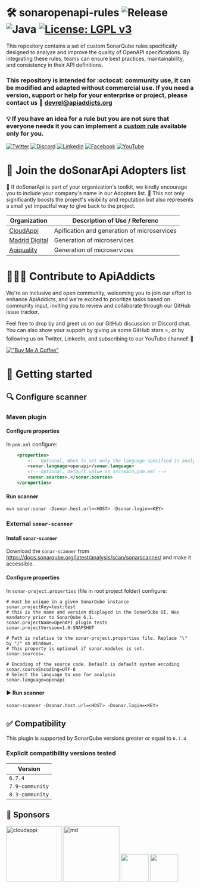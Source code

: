 

# 🛠️ sonaropenapi-rules  ![Release](https://img.shields.io/badge/release-1.2.1-purple) ![Java](https://img.shields.io/badge/java-%23ED8B00.svg?style=flat&logo=openjdk&logoColor=white)  [![License: LGPL v3](https://img.shields.io/badge/license-LGPL_v3-blue.svg)](https://www.gnu.org/licenses/lgpl-3.0) 

This repository contains a set of custom SonarQube rules specifically designed to analyze and improve the quality of OpenAPI specifications. By integrating these rules, teams can ensure best practices, maintainability, and consistency in their API definitions.

### This repository is intended for :octocat: **community** use, it can be modified and adapted without commercial use. If you need a version, support or help for your **enterprise** or project, please contact us 📧 devrel@apiaddicts.org
### 💡 If you have an idea for a rule but you are not sure that everyone needs it you can implement a [custom rule](CustomRules.md) available only for you.

[![Twitter](https://img.shields.io/badge/Twitter-%23000000.svg?style=for-the-badge&logo=x&logoColor=white)](https://twitter.com/APIAddicts) 
[![Discord](https://img.shields.io/badge/Discord-%235865F2.svg?style=for-the-badge&logo=discord&logoColor=white)](https://discord.gg/ZdbGqMBYy8)
[![LinkedIn](https://img.shields.io/badge/linkedin-%230077B5.svg?style=for-the-badge&logo=linkedin&logoColor=white)](https://www.linkedin.com/company/apiaddicts/)
[![Facebook](https://img.shields.io/badge/Facebook-%231877F2.svg?style=for-the-badge&logo=Facebook&logoColor=white)](https://www.facebook.com/apiaddicts)
[![YouTube](https://img.shields.io/badge/YouTube-%23FF0000.svg?style=for-the-badge&logo=YouTube&logoColor=white)](https://www.youtube.com/@APIAddictslmaoo)

# 🙌 Join the **doSonarApi** Adopters list 
📢 If doSonarApi is part of your organization's toolkit, we kindly encourage you to include your company's name in our Adopters list. 🙏 This not only significantly boosts the project's visibility and reputation but also represents a small yet impactful way to give back to the project.

| Organization  | Description of Use / Referenc |
|---|---|
|  [CloudAppi](https://cloudappi.net/)  | Apification and generation of microservices |
| [Madrid Digital](https://www.comunidad.madrid/servicios/sede-electronica/madrid-digital/)  | Generation of microservices  |
| [Apiquality](https://apiquality.io/)  | Generation of microservices  |

# 👩🏽‍💻  Contribute to ApiAddicts 

We're an inclusive and open community, welcoming you to join our effort to enhance ApiAddicts, and we're excited to prioritize tasks based on community input, inviting you to review and collaborate through our GitHub issue tracker.

Feel free to drop by and greet us on our GitHub discussion or Discord chat. You can also show your support by giving us some GitHub stars ⭐️, or by following us on Twitter, LinkedIn, and subscribing to our YouTube channel! 🚀

[!["Buy Me A Coffee"](https://www.buymeacoffee.com/assets/img/custom_images/orange_img.png)](https://www.buymeacoffee.com/apiaddicts)


# 📑 Getting started 

## 🔍 Configure scanner

### Maven plugin

#### Configure properties

In `pom.xml` configure:

````xml
    <properties>
        <!-- Optional, When is set only the language specified is analyzed -->
        <sonar.language>openapi</sonar.language>
        <!-- Optional, Default value is src/main,pom.xml -->
        <sonar.sources>.</sonar.sources>
    </properties>
````

#### Run scanner

`mvn sonar:sonar -Dsonar.host.url=<HOST> -Dsonar.login=<KEY>`

### External `sonar-scanner`

#### Install `sonar-scanner`

Download the `sonar-scanner` from https://docs.sonarqube.org/latest/analysis/scan/sonarscanner/ and make it accessible.

#### Configure properties

In `sonar-project.properties` (file in root project folder) configure:

````properties
# must be unique in a given SonarQube instance
sonar.projectKey=test:test
# this is the name and version displayed in the SonarQube UI. Was mandatory prior to SonarQube 6.1.
sonar.projectName=OpenAPI plugin tests
sonar.projectVersion=1.0-SNAPSHOT

# Path is relative to the sonar-project.properties file. Replace "\" by "/" on Windows.
# This property is optional if sonar.modules is set.
sonar.sources=.

# Encoding of the source code. Default is default system encoding
sonar.sourceEncoding=UTF-8
# Select the language to use for analysis
sonar.language=openapi
````

#### ▶️ Run scanner

`sonar-scanner -Dsonar.host.url=<HOST> -Dsonar.login=<KEY>`

## ✅ Compatibility

This plugin is supported by SonarQube versions greater or equal to `6.7.4`

### Explicit compatibility versions tested

| Version |
|---------|
| `6.7.4` |
| `7.9-community` |
| `8.3-community` |

## 💛 Sponsors
<img src="https://apiaddicts.cloudappi.net/web/image/4248/LOGOCloudappi2020Versiones-01.png" alt="cloudappi" width="150"/>
<img src="https://www.comunidad.madrid/sites/default/files/styles/block_teaser_image/public/img/logos-simbolos/logo_centrado_md.png?itok=4rTUhmcj" alt="md" width="150"/>
<img src="https://apiquality.io/wp-content/uploads/2022/09/cropped-logo-apiquality-principal-1-170x70.png" height = "75">
<img src="https://apiaddicts-web.s3.eu-west-1.amazonaws.com/wp-content/uploads/2022/03/17155736/cropped-APIAddicts-logotipo_rojo.png" height = "75">
